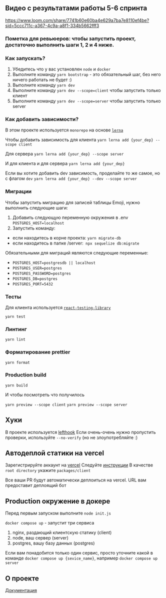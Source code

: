 ## Видео с результатами работы 5-6 спринта
https://www.loom.com/share/7741b60e60ba4e629a7ba7e8110ef4be?sid=5ccc711c-a367-4c9a-a8f1-334b5662fff3

### Пометка для ревьюеров: чтобы запустить проект, достаточно выполнить шаги 1, 2 и 4 ниже.

### Как запускать?

1. Убедитесь что у вас установлен `node` и `docker`
2. Выполните команду `yarn bootstrap` - это обязательный шаг, без него ничего работать не будет :)
3. Выполните команду `yarn dev`
3. Выполните команду `yarn dev --scope=client` чтобы запустить только клиент
4. Выполните команду `yarn dev --scope=server` чтобы запустить только server


### Как добавить зависимости?
В этом проекте используется `monorepo` на основе [`lerna`](https://github.com/lerna/lerna)

Чтобы добавить зависимость для клиента 
```yarn lerna add {your_dep} --scope client```

Для сервера
```yarn lerna add {your_dep} --scope server```

И для клиента и для сервера
```yarn lerna add {your_dep}```


Если вы хотите добавить dev зависимость, проделайте то же самое, но с флагом `dev`
```yarn lerna add {your_dep} --dev --scope server```

### Миграции

Чтобы запустить миграцию для записей таблицы Emoji, нужно выполнить следующие шаги:
1. Добавить следующую переменную окружения в .env
```POSTGRES_HOST=localhost```
2. Запустить команду:
- если находитесь в корне проекта: ```yarn migrate-db```
- если находитесь в папке /server:``` npx sequelize db:migrate```

Обязательными для миграций являются следующие переменные:
- ```POSTGRES_HOST=postgresdb || localhost```
- ```POSTGRES_USER=postgres```
- ```POSTGRES_PASSWORD=postgres```
- ```POSTGRES_DB=postgres```
- ```POSTGRES_PORT=5432```

### Тесты

Для клиента используется [`react-testing-library`](https://testing-library.com/docs/react-testing-library/intro/)

```yarn test```

### Линтинг

```yarn lint```

### Форматирование prettier

```yarn format```

### Production build

```yarn build```

И чтобы посмотреть что получилось


`yarn preview --scope client`
`yarn preview --scope server`

## Хуки
В проекте используется [lefthook](https://github.com/evilmartians/lefthook)
Если очень-очень нужно пропустить проверки, используйте `--no-verify` (но не злоупотребляйте :)

## Автодеплой статики на vercel
Зарегистрируйте аккаунт на [vercel](https://vercel.com/)
Следуйте [инструкции](https://vitejs.dev/guide/static-deploy.html#vercel-for-git)
В качестве `root directory` укажите `packages/client`

Все ваши PR будут автоматически деплоиться на vercel. URL вам предоставит деплоящий бот

## Production окружение в докере
Перед первым запуском выполните `node init.js`


`docker compose up` - запустит три сервиса
1. nginx, раздающий клиентскую статику (client)
2. node, ваш сервер (server)
3. postgres, вашу базу данных (postgres)

Если вам понадобится только один сервис, просто уточните какой в команде
`docker compose up {sevice_name}`, например `docker compose up server`

## О проекте
[Документация](docs/README.md)
